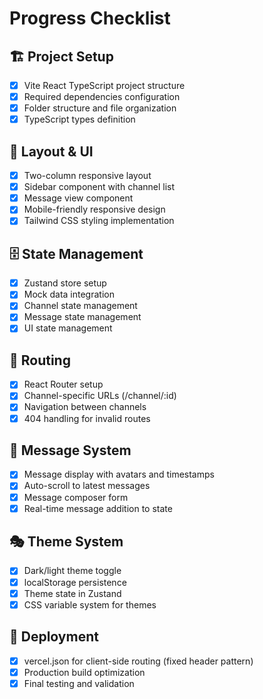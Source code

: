 # Progress Checklist

## 🏗️ Project Setup
- [x] Vite React TypeScript project structure
- [x] Required dependencies configuration
- [x] Folder structure and file organization
- [x] TypeScript types definition

## 🎨 Layout & UI
- [x] Two-column responsive layout
- [x] Sidebar component with channel list
- [x] Message view component
- [x] Mobile-friendly responsive design
- [x] Tailwind CSS styling implementation

## 🗄️ State Management
- [x] Zustand store setup
- [x] Mock data integration
- [x] Channel state management
- [x] Message state management
- [x] UI state management

## 🧭 Routing
- [x] React Router setup
- [x] Channel-specific URLs (/channel/:id)
- [x] Navigation between channels
- [x] 404 handling for invalid routes

## 💬 Message System
- [x] Message display with avatars and timestamps
- [x] Auto-scroll to latest messages
- [x] Message composer form
- [x] Real-time message addition to state

## 🎭 Theme System
- [x] Dark/light theme toggle
- [x] localStorage persistence
- [x] Theme state in Zustand
- [x] CSS variable system for themes

## 🚀 Deployment
- [x] vercel.json for client-side routing (fixed header pattern)
- [x] Production build optimization
- [x] Final testing and validation